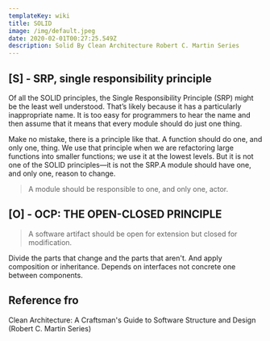 ```yaml
---
templateKey: wiki
title: SOLID
image: /img/default.jpeg
date: 2020-02-01T00:27:25.549Z
description: Solid By Clean Architecture Robert C. Martin Series
---
```



## \[S\] - SRP, single responsibility principle

Of all the SOLID principles, the Single Responsibility Principle \(SRP\) might be the least well understood. That’s likely because it has a particularly inappropriate name. It is too easy for programmers to hear the name and then assume that it means that every module should do just one thing.

Make no mistake, there is a principle like that. A function should do one, and only one, thing. We use that principle when we are refactoring large functions into smaller functions; we use it at the lowest levels. But it is not one of the SOLID principles—it is not the SRP.A module should have one, and only one, reason to change.

> A module should be responsible to one, and only one, actor.

## **[O] - OCP: THE OPEN-CLOSED PRINCIPLE**

> A software artifact should be open for extension but closed for modification.

Divide the parts that change and the parts that aren't. And apply composition or inheritance. Depends on interfaces not concrete one between components. 

## Reference fro

Clean Architecture: A Craftsman's Guide to Software Structure and Design \(Robert C. Martin Series\)



